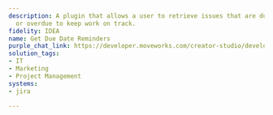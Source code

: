 ```yaml
---
description: A plugin that allows a user to retrieve issues that are due this week
  or overdue to keep work on track.
fidelity: IDEA
name: Get Due Date Reminders
purple_chat_link: https://developer.moveworks.com/creator-studio/developer-tools/purple-chat-builder/?workspace=%7B%22title%22%3A%22My+Workspace%22%2C%22botSettings%22%3A%7B%22name%22%3A%22%22%2C%22imageUrl%22%3A%22%22%7D%2C%22mocks%22%3A%5B%7B%22id%22%3A454%2C%22title%22%3A%22New+Mock%22%2C%22transcript%22%3A%7B%22messages%22%3A%5B%7B%22from%22%3A%22USER%22%2C%22text%22%3A%22%3Cp%3EShow+me+my+tickets+due+this+week+and+any+that+are+overdue.%3C%2Fp%3E%22%7D%2C%7B%22from%22%3A%22ANNOTATION%22%2C%22text%22%3A%22Fetches+tickets+from+Jira%2C+filtering+for+those+due+this+week+and+overdue.%22%7D%2C%7B%22from%22%3A%22BOT%22%2C%22text%22%3A%22%3Cp%3EHere+are+your+tickets%3A%3Cbr%3E%3C%2Fp%3E%22%2C%22cards%22%3A%5B%7B%22title%22%3A%22%3Cp%3ETickets+Due+This+Week%3Cbr%3E%3C%2Fp%3E%22%2C%22text%22%3A%22%3Cp%3E%3Cb%3EImplement+new+user+authentication+module%3C%2Fb%3E+-+Due%3A+Wednesday%3Cbr%3E%3Cb%3EUpdate+landing+page+design%3C%2Fb%3E+-+Due%3A+Friday%3Cbr%3E%3C%2Fp%3E%22%2C%22buttons%22%3A%5B%7B%22text%22%3A%22Open+Ticket+1%22%2C%22style%22%3A%22PRIMARY%22%7D%2C%7B%22text%22%3A%22Open+Ticket+2%22%7D%5D%7D%2C%7B%22title%22%3A%22%3Cp%3EOverdue+Tickets%3Cbr%3E%3C%2Fp%3E%22%2C%22text%22%3A%22%3Cp%3E%3Cb%3ERevise+email+campaign+metrics%3C%2Fb%3E+-+Due%3A+Last+Monday%3Cbr%3E%3C%2Fp%3E%22%2C%22buttons%22%3A%5B%7B%22text%22%3A%22Open+Overdue+Ticket%22%7D%5D%7D%5D%7D%5D%2C%22settings%22%3A%7B%22colorStyle%22%3A%22LIGHT%22%2C%22startTime%22%3A%2211%3A43%2BAM%22%2C%22defaultPerson%22%3A%22GWEN%22%2C%22editable%22%3Atrue%2C%22botName%22%3A%22%22%2C%22botImageUrl%22%3A%22%22%7D%7D%7D%5D%7D
solution_tags:
- IT
- Marketing
- Project Management
systems:
- jira

---
```


